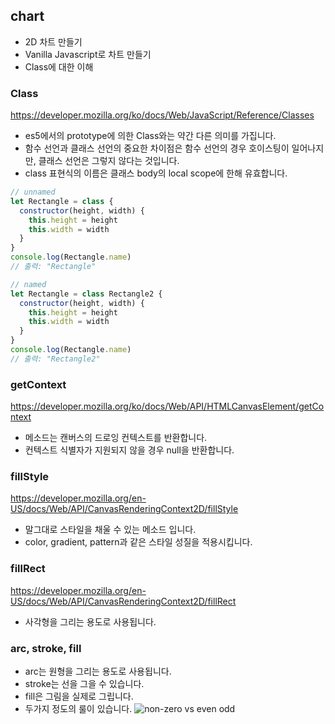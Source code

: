 ## chart

- 2D 차트 만들기
- Vanilla Javascript로 차트 만들기
- Class에 대한 이해

### Class

https://developer.mozilla.org/ko/docs/Web/JavaScript/Reference/Classes

- es5에서의 prototype에 의한 Class와는 약간 다른 의미를 가집니다.
- 함수 선언과 클래스 선언의 중요한 차이점은 함수 선언의 경우 호이스팅이 일어나지만, 클래스 선언은 그렇지 않다는 것입니다.
- class 표현식의 이름은 클래스 body의 local scope에 한해 유효합니다.

```js
// unnamed
let Rectangle = class {
  constructor(height, width) {
    this.height = height
    this.width = width
  }
}
console.log(Rectangle.name)
// 출력: "Rectangle"

// named
let Rectangle = class Rectangle2 {
  constructor(height, width) {
    this.height = height
    this.width = width
  }
}
console.log(Rectangle.name)
// 출력: "Rectangle2"
```

### getContext

https://developer.mozilla.org/ko/docs/Web/API/HTMLCanvasElement/getContext

- 메소드는 캔버스의 드로잉 컨텍스트를 반환합니다.
- 컨텍스트 식별자가 지원되지 않을 경우 null을 반환합니다.

### fillStyle

https://developer.mozilla.org/en-US/docs/Web/API/CanvasRenderingContext2D/fillStyle

- 말그대로 스타일을 채울 수 있는 메소드 입니다.
- color, gradient, pattern과 같은 스타일 성질을 적용시킵니다.

### fillRect

https://developer.mozilla.org/en-US/docs/Web/API/CanvasRenderingContext2D/fillRect

- 사각형을 그리는 용도로 사용됩니다.

### arc, stroke, fill

- arc는 원형을 그리는 용도로 사용됩니다.
- stroke는 선을 그을 수 있습니다.
- fill은 그림을 실제로 그립니다.
- 두가지 정도의 룰이 있습니다.
  ![non-zero vs even odd](./fill.png)
